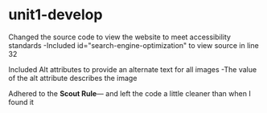 # unit1-develop

Changed the source code to view the website to meet accessibility standards
    -Included id="search-engine-optimization" to view source in line 32

Included Alt attributes to provide an alternate text for all images 
    -The value of the alt attribute describes the image

Adhered to the **Scout Rule**&mdash; and left the code a little cleaner than when I found it